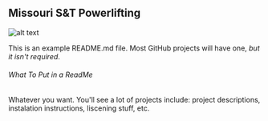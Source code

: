 ## Missouri S&amp;T Powerlifting

![alt text](http://mstpowerlifting.github.io/img/Logo20pct.png "Team Logo")

This is an example README.md file. Most GitHub projects will have one, *but it isn't required*.

###### What To Put in a ReadMe

Whatever you want. You'll see a lot of projects include: project descriptions, instalation instructions, liscening stuff, etc.